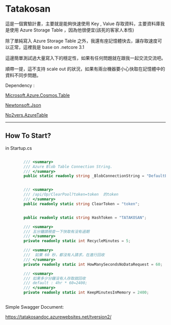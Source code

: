 # Tatakosan

這是一個實驗計畫，主要就是能夠快速使用 Key , Value 存取資料，主要資料庫我是使用 Azure Storage Table ，因為他很便宜(該死的客家人本性)

除了單純寫入 Azure Storage Table 之外，我還有座記憶體快去，讓存取速度可以正常，這裡我是 base on .netcore 3.1

這邊簡單測試過大量寫入下的穩定性，如果有任何問題就在跟我一起交流交流吧。

順帶一提，這不支持 scale out 的狀況，如果有兩台機器要小心快取在記憶體中的資料不同步問題。

Dependency :

[Microsoft.Azure.Cosmos.Table](https://www.nuget.org/packages/Microsoft.Azure.Cosmos.Table)

[Newtonsoft.Json](https://www.nuget.org/packages/Newtonsoft.Json/)

[No2vers.AzureTable](https://github.com/donma/No2verse.AzureTable)


----
How To Start?
----

in Startup.cs

```C#

        /// <summary>
        /// Azure Blob Table Connection String.
        /// </summary>
        public static readonly string _BlobConnectionString = "DefaultEndpointsProtocol=https;AccountName=...";


        /// <summary>
        /// /api/Op/ClearPool?token=token  的token
        /// </summary>
        public readonly static string ClearToken = "token";


        public readonly static string HashToken = "TATAKOSAN";

        /// <summary>
        /// 五分鐘請檢查一下快取有沒有過期
        /// </summary>
        private readonly static int RecycleMinutes = 5;

        /// <summary>
        ///  如果 60 秒，都沒有人請求，在進行回收
        /// </summary>
        private readonly static int HowManySecondsNoDataRequest = 60;

        /// <summary>
        /// 如果多少分鐘沒有人存取就回收
        /// default : 4hr * 60=2400;
        /// </summary>
        private readonly static int KeepMinutesInMemory = 2400;
       


```

Simple Swagger Document: 

https://tatakosandoc.azurewebsites.net/tversion2/


